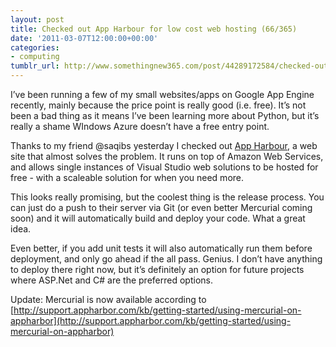 ```yaml
---
layout: post
title: Checked out App Harbour for low cost web hosting (66/365)
date: '2011-03-07T12:00:00+00:00'
categories:
- computing
tumblr_url: http://www.somethingnew365.com/post/44289172584/checked-out-app-harbour-for-low-cost-web-host
---
```

I’ve been running a few of my small websites/apps on Google App Engine recently, mainly because the price point is really good (i.e. free). It’s not been a bad thing as it means I’ve been learning more about Python, but it’s really a shame WIndows Azure doesn’t have a free entry point.

Thanks to my friend @saqibs yesterday I checked out [App Harbour](http://appharbor.com/), a web site that almost solves the problem. It runs on top of Amazon Web Services, and allows single instances of Visual Studio web solutions to be hosted for free - with a scaleable solution for when you need more.

This looks really promising, but the coolest thing is the release process. You can just do a push to their server via Git (or even better Mercurial coming soon) and it will automatically build and deploy your code. What a great idea.

Even better, if you add unit tests it will also automatically run them before deployment, and only go ahead if the all pass. Genius.
I don’t have anything to deploy there right now, but it’s definitely an option for future projects where ASP.Net and C# are the preferred options.

Update: Mercurial is now available according to [http://support.appharbor.com/kb/getting-started/using-mercurial-on-appharbor](http://support.appharbor.com/kb/getting-started/using-mercurial-on-appharbor)
